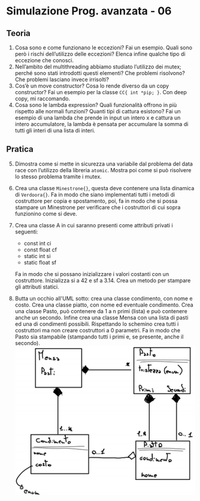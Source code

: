 # Simulazione Prog. avanzata - 06
## Teoria
1. Cosa sono e come funzionano le eccezioni? Fai un esempio. Quali sono però i rischi dell’utilizzo delle eccezioni? Elenca infine qualche tipo di eccezione che conosci. 
2. Nell’ambito del multithreading abbiamo studiato l’utilizzo dei mutex; perché sono stati introdotti questi elementi? Che problemi risolvono? Che problemi lasciano invece irrisolti? 
3. Cos’è un move constructor? Cosa lo rende diverso da un copy constructor? Fai un esempio per la classe `CC{ int *pip; }`. Con deep copy, mi raccomando.
4. Cosa sono le lambda expression? Quali funzionalità offrono in più rispetto alle normali funzioni? Quanti tipi di cattura esistono? Fai un esempio di una lambda che prende in input un intero x e cattura un intero accumulatore, la lambda è pensata per accumulare la somma di tutti gli interi di una lista di interi.

## Pratica
5. Dimostra come si mette in sicurezza una variabile dal problema del data race con l’utilizzo della libreria `atomic`. Mostra poi come si può risolvere lo stesso problema tramite i mutex. 
6. Crea una classe `Minestrone{}`, questa deve contenere una lista dinamica di `Verdoora{}`. Fa in modo che siano implementati tutti i metodi di costruttore per copia e spostamento, poi, fa in modo che si possa stampare un Minestrone per verificare che i costruttori di cui sopra funzionino come si deve. 
7. Crea una classe A in cui saranno presenti come attributi privati i seguenti:
   
    * const int ci
    * const float cf
    * static int si
    * static float sf
  
    Fa in modo che si possano inizializzare i valori costanti con un costruttore. Inizializza si a 42 e sf a 3.14. Crea un metodo per stampare gli attributi statici.
8. Butta un occhio all'UML sotto: crea una classe condimento, con nome e costo. Crea una classe piatto, con nome ed eventuale condimento. Crea una classe Pasto, può contenere da 1 a n primi (lista) e può contenere anche un secondo. Infine crea una classe Mensa con una lista di pasti ed una di condimenti possibili. Rispettando lo schemino crea tutti i costruttori ma non creare costruttori a 0 parametri. Fa in modo che Pasto sia stampabile (stampando tutti i primi e, se presente, anche il secondo). 
![es8](assets/es8.png)